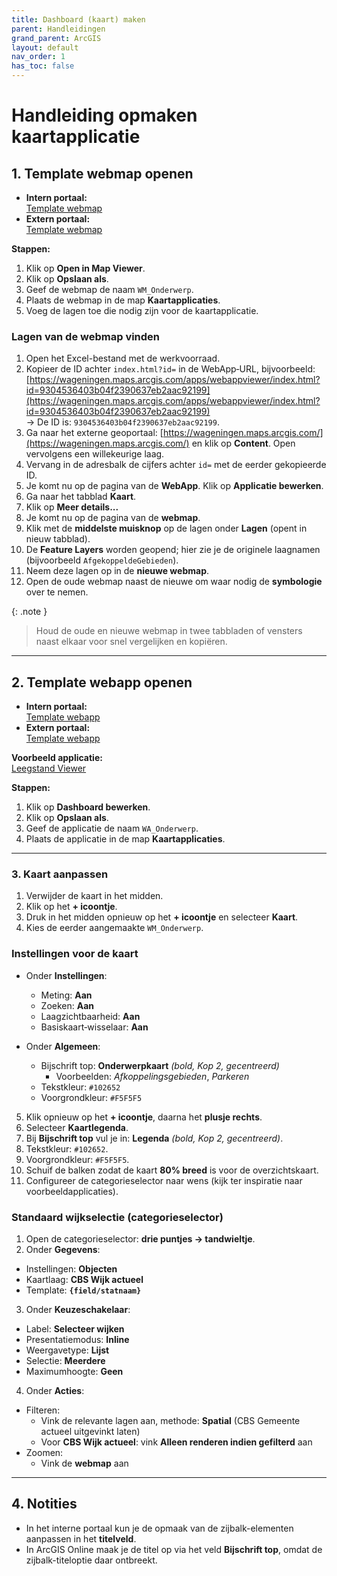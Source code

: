 ```yaml
---
title: Dashboard (kaart) maken
parent: Handleidingen
grand_parent: ArcGIS
layout: default
nav_order: 1
has_toc: false
---
```


# Handleiding opmaken kaartapplicatie

## 1. Template webmap openen

- **Intern portaal:**  
  [Template webmap](https://gis.wageningen.nl/portal/home/item.html?id=c0d1021541044bb5a9ec000ed418904d)  
- **Extern portaal:**  
  [Template webmap](https://wageningen.maps.arcgis.com/home/item.html?id=75f78d75b15c4bf5a9d1c1ef41064b1a)

**Stappen:**  
1. Klik op **Open in Map Viewer**.  
2. Klik op **Opslaan als**.  
3. Geef de webmap de naam `WM_Onderwerp`.  
4. Plaats de webmap in de map **Kaartapplicaties**.  
5. Voeg de lagen toe die nodig zijn voor de kaartapplicatie.

### Lagen van de webmap vinden

1. Open het Excel-bestand met de werkvoorraad.  
2. Kopieer de ID achter `index.html?id=` in de WebApp‑URL, bijvoorbeeld:  
   [https://wageningen.maps.arcgis.com/apps/webappviewer/index.html?id=9304536403b04f2390637eb2aac92199](https://wageningen.maps.arcgis.com/apps/webappviewer/index.html?id=9304536403b04f2390637eb2aac92199)  
   → De ID is: `9304536403b04f2390637eb2aac92199`.  
3. Ga naar het externe geoportaal: [https://wageningen.maps.arcgis.com/](https://wageningen.maps.arcgis.com/) en klik op **Content**. Open vervolgens een willekeurige laag.  
4. Vervang in de adresbalk de cijfers achter `id=` met de eerder gekopieerde ID.  
5. Je komt nu op de pagina van de **WebApp**. Klik op **Applicatie bewerken**.  
6. Ga naar het tabblad **Kaart**.  
7. Klik op **Meer details...**  
8. Je komt nu op de pagina van de **webmap**.  
9. Klik met de **middelste muisknop** op de lagen onder **Lagen** (opent in nieuw tabblad).  
10. De **Feature Layers** worden geopend; hier zie je de originele laagnamen (bijvoorbeeld `AfgekoppeldeGebieden`).  
11. Neem deze lagen op in de **nieuwe webmap**.  
12. Open de oude webmap naast de nieuwe om waar nodig de **symbologie** over te nemen.

{: .note }  
> Houd de oude en nieuwe webmap in twee tabbladen of vensters naast elkaar voor snel vergelijken en kopiëren.

---

## 2. Template webapp openen

- **Intern portaal:**  
  [Template webapp](https://gis.wageningen.nl/portal/home/item.html?id=0b77fdc492bf4537ad1c9863aab10c47)  
- **Extern portaal:**  
  [Template webapp](https://wageningen.maps.arcgis.com/home/item.html?id=d77c1c44d7c14b15b9e6e74f61f314c5)

**Voorbeeld applicatie:**  
[Leegstand Viewer](https://gis.wageningen.nl/portal/home/item.html?id=86e9945bb8434db5ad2785435562561b)

**Stappen:**  
1. Klik op **Dashboard bewerken**.  
2. Klik op **Opslaan als**.  
3. Geef de applicatie de naam `WA_Onderwerp`.  
4. Plaats de applicatie in de map **Kaartapplicaties**.

---

### 3. Kaart aanpassen

1. Verwijder de kaart in het midden.  
2. Klik op het **+ icoontje**.  
3. Druk in het midden opnieuw op het **+ icoontje** en selecteer **Kaart**.  
4. Kies de eerder aangemaakte `WM_Onderwerp`.  

### Instellingen voor de kaart

- Onder **Instellingen**:  
  - Meting: **Aan**  
  - Zoeken: **Aan**  
  - Laagzichtbaarheid: **Aan**  
  - Basiskaart‑wisselaar: **Aan**  

- Onder **Algemeen**:  
  - Bijschrift top: **Onderwerpkaart** *(bold, Kop 2, gecentreerd)*  
    - Voorbeelden: *Afkoppelingsgebieden*, *Parkeren*  
  - Tekstkleur: `#102652`  
  - Voorgrondkleur: `#F5F5F5`  

5. Klik opnieuw op het **+ icoontje**, daarna het **plusje rechts**.  
6. Selecteer **Kaartlegenda**.  
7. Bij **Bijschrift top** vul je in: **Legenda** *(bold, Kop 2, gecentreerd)*.  
8. Tekstkleur: `#102652`.  
9. Voorgrondkleur: `#F5F5F5`.  
10. Schuif de balken zodat de kaart **80% breed** is voor de overzichtskaart.  
11. Configureer de categorieselector naar wens (kijk ter inspiratie naar voorbeeldapplicaties).  


### Standaard wijkselectie (categorieselector)

1. Open de categorieselector: **drie puntjes → tandwieltje**.  
2. Onder **Gegevens**:  
  - Instellingen: **Objecten**  
  - Kaartlaag: **CBS Wijk actueel**  
  - Template: **`{field/statnaam}`**  
3. Onder **Keuzeschakelaar**:  
  - Label: **Selecteer wijken**  
  - Presentatiemodus: **Inline**  
  - Weergavetype: **Lijst**  
  - Selectie: **Meerdere**  
  - Maximumhoogte: **Geen**  
4. Onder **Acties**:  
  - Filteren:  
    - Vink de relevante lagen aan, methode: **Spatial** (CBS Gemeente actueel uitgevinkt laten) 
    - Voor **CBS Wijk actueel**: vink **Alleen renderen indien gefilterd** aan  
  - Zoomen:  
    - Vink de **webmap** aan

---

## 4. Notities

- In het interne portaal kun je de opmaak van de zijbalk-elementen aanpassen in het **titelveld**.  
- In ArcGIS Online maak je de titel op via het veld **Bijschrift top**, omdat de zijbalk-titeloptie daar ontbreekt.
